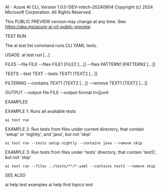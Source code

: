 AI - Azure AI CLI, Version 1.0.0-DEV-robch-20240904
Copyright (c) 2024 Microsoft Corporation. All Rights Reserved.

This PUBLIC PREVIEW version may change at any time.
See: https://aka.ms/azure-ai-cli-public-preview

TEST RUN

  The ai test list command runs CLI YAML tests.

USAGE: ai test run [...]

  FILES
    --file FILE
    --files FILE1 [FILE2 [...]]
    --files PATTERN1 [PATTERN2 [...]]

  TESTS
    --test TEXT
    --tests TEXT1 [TEXT2 [...]]

  FILTERING
    --contains TEXT1 [TEXT2 [...]]
    --remove TEXT1 [TEXT2 [...]]

  OUTPUT
    --output-file FILE
    --output-format trx|junit

EXAMPLES

  EXAMPLE 1: Runs all available tests

    ai test run

  EXAMPLE 2: Run tests from files under current directory, that contain 'setup' or 'nightly', and 'java', but not 'skip'

    ai test run --tests setup nightly --contains java --remove skip

  EXAMPLE 3: Run tests from files under 'tests' directory, that contain 'test3', but not 'skip'

    ai test run --files ../tests/**/*.yaml --contains test3 --remove skip

SEE ALSO

  ai help test examples
  ai help find topics test

